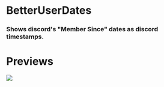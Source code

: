# BetterUserDates

### Shows discord's "Member Since" dates as discord timestamps.

<!-- ## Check this plugin out on BetterDiscord's website and leave a review if you like it! https://betterdiscord.app/plugin/BetterUserDates -->

# Previews

<img src="https://raw.githubusercontent.com/Strencher/BetterDiscordStuff/master/BetterUserDates/assets/preview.png">
